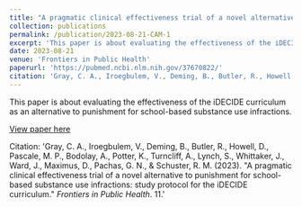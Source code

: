 ```yaml
---
title: "A pragmatic clinical effectiveness trial of a novel alternative to punishment for school-based substance use infractions: study protocol for the iDECIDE curriculum"
collection: publications
permalink: /publication/2023-08-21-CAM-1
excerpt: 'This paper is about evaluating the effectiveness of the iDECIDE curriculum as an alternative to punishment for school-based substance use infractions. '
date: 2023-08-21
venue: 'Frontiers in Public Health'
paperurl: 'https://pubmed.ncbi.nlm.nih.gov/37670822/'
citation: 'Gray, C. A., Iroegbulem, V., Deming, B., Butler, R., Howell, D., Pascale, M. P., Bodolay, A., Potter, K., Turncliff, A., Lynch, S., Whittaker, J., Ward, J., Maximus, D., Pachas, G. N., & Schuster, R. M. (2023). &quot;A pragmatic clinical effectiveness trial of a novel alternative to punishment for school-based substance use infractions: study protocol for the iDECIDE curriculum.&quot; <i>Frontiers in Public Health</i>. 11.'
---
```

This paper is about evaluating the effectiveness of the iDECIDE curriculum as an alternative to punishment for school-based substance use infractions. 

[View paper here](https://pubmed.ncbi.nlm.nih.gov/37670822/)

Citation: 'Gray, C. A., Iroegbulem, V., Deming, B., Butler, R., Howell, D., Pascale, M. P., Bodolay, A., Potter, K., Turncliff, A., Lynch, S., Whittaker, J., Ward, J., Maximus, D., Pachas, G. N., & Schuster, R. M. (2023). &quot;A pragmatic clinical effectiveness trial of a novel alternative to punishment for school-based substance use infractions: study protocol for the iDECIDE curriculum.&quot; <i>Frontiers in Public Health</i>. 11.'

